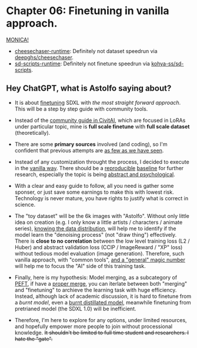 # Chapter 06: Finetuning in vanilla approach. #

[MONICA!](https://tenor.com/8v1P.gif)

- [cheesechaser-runtime](./cheesechaser-runtime): Definitely not dataset speedrun via [deepghs/cheesechaser](https://github.com/deepghs/cheesechaser).
- [sd-scripts-runtime](./sd-scripts-runtime): Definitely not finetune speedrun via [kohya-ss/sd-scripts](https://github.com/kohya-ss/sd-scripts).

## Hey ChatGPT, what is Astolfo saying about? ##

- It is about [finetuning](https://huggingface.co/learn/diffusion-course/unit2/1) SDXL with *the most straight forward approach*. This will be a step by step guide with community tools.

- Instead of the [community guide in CivitAI](https://civitai.com/articles?view=feed&tags=128645), which are focused in LoRAs under particular topic, mine is **full scale finetune** with **full scale dataset** (theoretically).

- There are some **primary sources** involved (and coding), so I'm confident that previous attempts are [as few as we have seen](../ch02/model_history.md#model-history-sdxl).

- Instead of any customization throught the process, I decided to execute in the [vanilla way](https://www.investopedia.com/terms/v/vanilla-strategy.asp). There should be a [reproducible](https://en.wikipedia.org/wiki/Reproducibility) [baseline](https://medium.com/@preethi_prakash/understanding-baseline-models-in-machine-learning-3ed94f03d645) for further research, especially the topic is being [abstract and psychological](../ch01/aesthetic.md).

- With a clear and easy guide to follow, all you need is gather some sponser, or just save some earnings to make this with lowest risk. Technology is never mature, you have rights to justify what is correct in science.

- The "toy dataset" will be the 6k images with "Astolfo". Without only little idea on creation (e.g. I only know a little artists / characters / animate series), [knowing the data distribution](https://huggingface.co/tasks/unconditional-image-generation), will help me to identify if the model learn the "denoising process" (not "draw thing") effectively. There is **close to no correlation** between the low level training loss (L2 / Huber) and abstract validation loss (CCIP / ImageReward / "XP" loss) without tedious model evaluation (image generation). Therefore, such vanilla approach, with "common tools", [and a "general" magic number](https://www.stablediffusion-cn.com/sd/sd-knowledge/1761.html) will help me to focus the "AI" side of this training task.

- Finally, here is my hypothesis: Model merging, as a subcategory of [PEFT](https://huggingface.co/docs/peft/developer_guides/model_merging), if have a [proper merge](../ch01/merge.md#blue-pill-but-in-academic-paper), you can iterlate between both "merging" and "finetuning" to archieve the learning task with huge efficiency. Instead, although lack of academic discussion, it is hard to finetune from a *burnt model*, even a [burnt distillated model](https://www.reddit.com/r/StableDiffusion/comments/1fuukwz/fluxdevdedistill_an_undistilled_version_of_flux/?rdt=33807), meanwhile finetuning from pretrianed model (the SDXL 1.0) will be inefficient. 

- Therefore, I'm here to explore for any options, under limited resources, and hopefully empower more people to join without processional knowledge. ~~It shouldn't be limited to full time student and researchers. I hate the "gate".~~